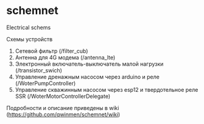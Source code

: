 # schemnet
Electrical schems

Схемы устройств
1. Сетевой фильтр (/filter_cub)
2. Антенна для 4G модема (/antenna_lte)
3. Электронный включатель-выключатель малой нагрузки (/transistor_swich)
4. Управление дренажным насосом через arduino и реле (/WoterPumpController)
5. Управление скважинным насосом через esp12 и твердотельное реле SSR (/WoterMotorControllerDelegate)

Подробности и описание приведены в wiki (https://github.com/qwinmen/schemnet/wiki)
